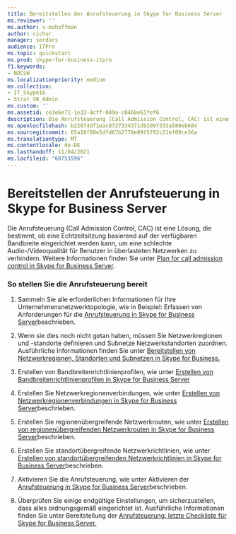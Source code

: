 ```yaml
---
title: Bereitstellen der Anrufsteuerung in Skype for Business Server
ms.reviewer: ''
ms.author: v-mahoffman
author: cichur
manager: serdars
audience: ITPro
ms.topic: quickstart
ms.prod: skype-for-business-itpro
f1.keywords:
- NOCSH
ms.localizationpriority: medium
ms.collection:
- IT_Skype16
- Strat_SB_Admin
ms.custom: ''
ms.assetid: ce3e6e71-1e33-4cff-849a-c0468e61fef6
description: Die Anrufsteuerung (Call Admission Control, CAC) ist eine Lösung, die bestimmt, ob eine Echtzeitsitzung basierend auf der verfügbaren Bandbreite eingerichtet werden kann, um eine schlechte Audio-/Videoqualität für Benutzer in überlasteten Netzwerken zu verhindern.
ms.openlocfilehash: b22074df1eac0727334371d92097333a589eb684
ms.sourcegitcommit: 65a10f80e5dfd67b2778e09f5f92c21ef09ce36a
ms.translationtype: MT
ms.contentlocale: de-DE
ms.lasthandoff: 11/04/2021
ms.locfileid: "60753596"
---
```

# <a name="deploy-call-admission-control-in-skype-for-business-server"></a>Bereitstellen der Anrufsteuerung in Skype for Business Server
 
Die Anrufsteuerung (Call Admission Control, CAC) ist eine Lösung, die bestimmt, ob eine Echtzeitsitzung basierend auf der verfügbaren Bandbreite eingerichtet werden kann, um eine schlechte Audio-/Videoqualität für Benutzer in überlasteten Netzwerken zu verhindern. Weitere Informationen finden Sie unter [Plan for call admission control in Skype for Business Server](../../plan-your-deployment/enterprise-voice-solution/call-admission-control.md).
  
### <a name="to-deploy-call-admission-control"></a>So stellen Sie die Anrufsteuerung bereit

1.  Sammeln Sie alle erforderlichen Informationen für Ihre Unternehmensnetzwerktopologie, wie in Beispiel: Erfassen von Anforderungen für die [Anrufsteuerung in Skype for Business Server](../../plan-your-deployment/enterprise-voice-solution/example-gathering-requirements.md)beschrieben.
    
2. Wenn sie dies noch nicht getan haben, müssen Sie Netzwerkregionen und -standorte definieren und Subnetze Netzwerkstandorten zuordnen. Ausführliche Informationen finden Sie unter [Bereitstellen von Netzwerkregionen, Standorten und Subnetzen in Skype for Business.](deploy-network.md)
    
3. Erstellen von Bandbreitenrichtlinienprofilen, wie unter [Erstellen von Bandbreitenrichtlinienprofilen in Skype for Business Server](create-bandwidth-policy-profiles.md)
    
4. Erstellen Sie Netzwerkregionenverbindungen, wie unter [Erstellen von Netzwerkregionenverbindungen in Skype for Business Server](create-network-region-links.md)beschrieben.
    
5. Erstellen Sie regionenübergreifende Netzwerkrouten, wie unter [Erstellen von regionenübergreifenden Netzwerkrouten in Skype for Business Server](create-network-interregional-routes.md)beschrieben.
    
6. Erstellen Sie standortübergreifende Netzwerkrichtlinien, wie unter [Erstellen von standortübergreifenden Netzwerkrichtlinien in Skype for Business Server](create-network-intersite-policies.md)beschrieben.
    
7. Aktivieren Sie die Anrufsteuerung, wie unter Aktivieren der [Anrufsteuerung in Skype for Business Server](enable-call-admission-control.md)beschrieben.
    
8. Überprüfen Sie einige endgültige Einstellungen, um sicherzustellen, dass alles ordnungsgemäß eingerichtet ist. Ausführliche Informationen finden Sie unter Bereitstellung der [Anrufsteuerung: letzte Checkliste für Skype for Business Server.](final-checklist.md)
    

